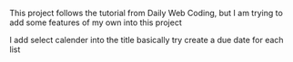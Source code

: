This project follows the tutorial from Daily Web Coding, but I am trying to add some features of my own into this project 

I add select calender into the title basically try create a due date for each list

